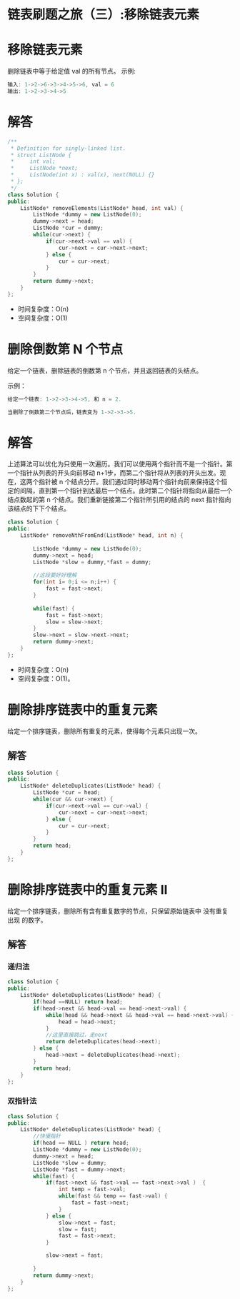 # 链表刷题之旅（三）:移除链表元素

# 移除链表元素
删除链表中等于给定值 val 的所有节点。
示例:
```C++
输入: 1->2->6->3->4->5->6, val = 6
输出: 1->2->3->4->5
```

# 解答

```C++
/**
 * Definition for singly-linked list.
 * struct ListNode {
 *     int val;
 *     ListNode *next;
 *     ListNode(int x) : val(x), next(NULL) {}
 * };
 */
class Solution {
public:
    ListNode* removeElements(ListNode* head, int val) {
        ListNode *dummy = new ListNode(0);
        dummy->next = head;
        ListNode *cur = dummy;
        while(cur->next) {
            if(cur->next->val == val) {
                cur->next = cur->next->next;
            } else {
                cur = cur->next;
            }
        }
        return dummy->next;
    }
};
```
* 时间复杂度：O(n)
* 空间复杂度：O(1)

# 删除倒数第 N 个节点
给定一个链表，删除链表的倒数第 n 个节点，并且返回链表的头结点。

示例：
```C++
给定一个链表: 1->2->3->4->5, 和 n = 2.

当删除了倒数第二个节点后，链表变为 1->2->3->5.
```

# 解答
上述算法可以优化为只使用一次遍历。我们可以使用两个指针而不是一个指针。第一个指针从列表的开头向前移动 n+1步，而第二个指针将从列表的开头出发。现在，这两个指针被 n 个结点分开。我们通过同时移动两个指针向前来保持这个恒定的间隔，直到第一个指针到达最后一个结点。此时第二个指针将指向从最后一个结点数起的第 n 个结点。我们重新链接第二个指针所引用的结点的 next 指针指向该结点的下下个结点。

```C++
class Solution {
public:
    ListNode* removeNthFromEnd(ListNode* head, int n) {
        
        ListNode *dummy = new ListNode(0);
        dummy->next = head;        
        ListNode *slow = dummy,*fast = dummy;
        
        //这段要好好理解
        for(int i= 0;i <= n;i++) {
            fast = fast->next;
        }
        
        while(fast) {
            fast = fast->next;
            slow = slow->next;
        }
        slow->next = slow->next->next;
        return dummy->next;
    }
};
```

* 时间复杂度：O(n)
* 空间复杂度：O(1)。


# 删除排序链表中的重复元素
给定一个排序链表，删除所有重复的元素，使得每个元素只出现一次。
## 解答
```C++
class Solution {
public:
    ListNode* deleteDuplicates(ListNode* head) {
        ListNode *cur = head;
        while(cur && cur->next) {
            if(cur->next->val == cur->val) {
                cur->next = cur->next->next;
            } else {
                cur = cur->next;
            }
        }
        return head;
    }
};

```

# 删除排序链表中的重复元素 II
给定一个排序链表，删除所有含有重复数字的节点，只保留原始链表中 没有重复出现 的数字。
## 解答
### 递归法
```C++
class Solution {
public:
    ListNode* deleteDuplicates(ListNode* head) {
        if(head ==NULL) return head;
        if(head->next && head->val == head->next->val) {
            while(head && head->next && head->val == head->next->val) {
                head = head->next;
            }
            //这里直接跳过，走next
            return deleteDuplicates(head->next);
        } else {
            head->next = deleteDuplicates(head->next);
        }       
        return head;
    }
};
```
### 双指针法
```C++
class Solution {
public:
    ListNode* deleteDuplicates(ListNode* head) {
        //快慢指针
        if(head == NULL ) return head;
        ListNode *dummy = new ListNode(0);
        dummy->next = head;
        ListNode *slow = dummy;
        ListNode *fast = dummy->next;
        while(fast) {
            if(fast->next && fast->val == fast->next->val )  {
                int temp = fast->val;
                while(fast && temp == fast->val) {
                    fast = fast->next;
                }
            } else {
                slow->next = fast;
                slow = fast;
                fast = fast->next;
            }

            slow->next = fast;
        
        }
        return dummy->next;
    }
};
```

